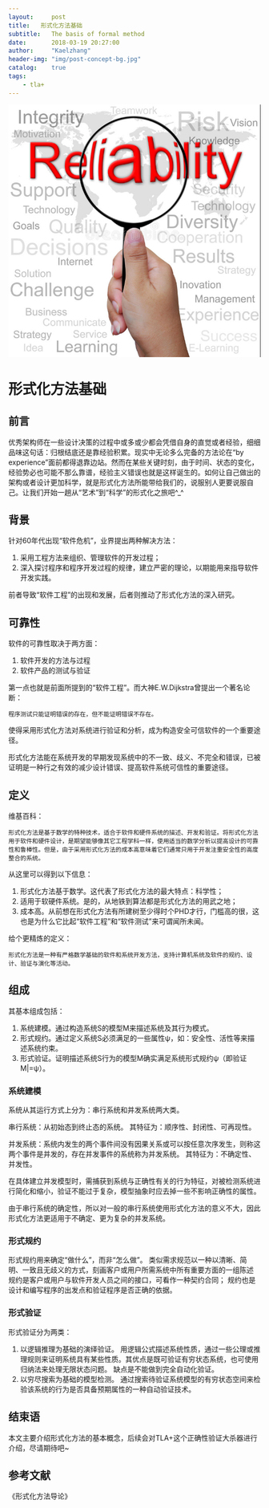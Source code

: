 ```yaml
---
layout:     post
title:   形式化方法基础
subtitle:   The basis of formal method
date:       2018-03-19 20:27:00
author:     "Kaelzhang"
header-img: "img/post-concept-bg.jpg"
catalog:    true
tags:
    - tla+
---
```


![reliablity](/img/in-post/TLAPlus/可靠性.jpg)

# 形式化方法基础

## 前言
优秀架构师在一些设计决策的过程中或多或少都会凭借自身的直觉或者经验，细细品味这句话：归根结底还是靠经验积累。现实中无论多么完备的方法论在“by experience”面前都得退靠边站。然而在某些关键时刻，由于时间、状态的变化，经验势必也可能不那么靠谱，经验主义错误也就是这样诞生的。如何让自己做出的架构或者设计更加科学，就是形式化方法所能带给我们的，说服别人更要说服自己。让我们开始一趟从“艺术”到“科学”的形式化之旅吧^_^

## 背景

针对60年代出现“软件危机”，业界提出两种解决方法：

1. 采用工程方法来组织、管理软件的开发过程；
2. 深入探讨程序和程序开发过程的规律，建立严密的理论，以期能用来指导软件开发实践。

前者导致“软件工程”的出现和发展，后者则推动了形式化方法的深入研究。

## 可靠性
软件的可靠性取决于两方面：

1. 软件开发的方法与过程
2. 软件产品的测试与验证

第一点也就是前面所提到的“软件工程”。而大神E.W.Dijkstra曾提出一个著名论断：

```
程序测试只能证明错误的存在，但不能证明错误不存在。
```

使得采用形式化方法对系统进行验证和分析，成为构造安全可信软件的一个重要途径。

形式化方法能在系统开发的早期发现系统中的不一致、歧义、不完全和错误，已被证明是一种行之有效的减少设计错误、提高软件系统可信性的重要途径。

## 定义

维基百科：

```
形式化方法是基于数学的特种技术，适合于软件和硬件系统的描述、开发和验证。将形式化方法用于软件和硬件设计，是期望能够像其它工程学科一样，使用适当的数学分析以提高设计的可靠性和鲁棒性。但是，由于采用形式化方法的成本高意味着它们通常只用于开发注重安全性的高度整合的系统。
```

从这里可以得到以下信息：

1. 形式化方法基于数学。这代表了形式化方法的最大特点：科学性；
2. 适用于软硬件系统。是的，从地铁到算法都是形式化方法的用武之地；
3. 成本高。从前想在形式化方法有所建树至少得时个PHD才行，门槛高的很，这也是为什么它比起“软件工程”和“软件测试”来可谓闻所未闻。

给个更精炼的定义：


```
形式化方法是一种有严格数学基础的软件和系统开发方法，支持计算机系统及软件的规约、设计、验证与演化等活动。
```

## 组成

其基本组成包括：

1. 系统建模。通过构造系统S的模型M来描述系统及其行为模式。
2. 形式规约。通过定义系统S必须满足的一些属性ψ，如：安全性、活性等来描述系统约束。
3. 形式验证。证明描述系统S行为的模型M确实满足系统形式规约ψ（即验证M|=ψ）。

### 系统建模
系统从其运行方式上分为：串行系统和并发系统两大类。

串行系统：从初始态到终止态的系统。
其特征为：顺序性、封闭性、可再现性。

并发系统：系统内发生的两个事件间没有因果关系或可以按任意次序发生，则称这两个事件是并发的，存在并发事件的系统称为并发系统。 
其特征为：不确定性、并发性。

在具体建立并发模型时，需捕获到系统与正确性有关的行为特征，对被检测系统进行简化和缩小，验证不能过于复杂，模型抽象时应去掉一些不影响正确性的属性。

由于串行系统的确定性，所以对一般的串行系统使用形式化方法的意义不大，因此形式化方法更适用于不确定、更为复杂的并发系统。

### 形式规约

形式规约用来确定“做什么”，而非“怎么做”。
类似需求规范以一种以清晰、简明、一致且无歧义的方式，刻画客户或用户所需系统中所有重要方面的一组陈述
规约是客户或用户与软件开发人员之间的接口，可看作一种契约合同；
规约也是设计和编写程序的出发点和验证程序是否正确的依据。

### 形式验证

形式验证分为两类：

1. 以逻辑推理为基础的演绎验证。
用逻辑公式描述系统性质，通过一些公理或推理规则来证明系统具有某些性质。其优点是既可验证有穷状态系统，也可使用归纳法来处理无限状态问题。 缺点是不能做到完全自动化验证。
2. 以穷尽搜索为基础的模型检测。
通过搜索待验证系统模型的有穷状态空间来检验该系统的行为是否具备预期属性的一种自动验证技术。

## 结束语
本文主要介绍形式化方法的基本概念，后续会对TLA+这个正确性验证大杀器进行介绍，尽请期待吧~

## 参考文献
《形式化方法导论》



